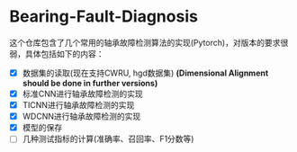 # Bearing-Fault-Diagnosis
这个仓库包含了几个常用的轴承故障检测算法的实现(Pytorch)，对版本的要求很弱，具体包括如下的内容：

- [x] 数据集的读取(现在支持CWRU, hgd数据集) **(Dimensional Alignment should be done in further versions)**
- [x] 标准CNN进行轴承故障检测的实现
- [x] TICNN进行轴承故障检测的实现
- [x] WDCNN进行轴承故障检测的实现
- [x] 模型的保存
- [ ] 几种测试指标的计算(准确率、召回率、F1分数等)
